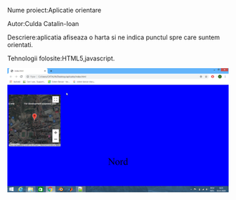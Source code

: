 Nume proiect:Aplicatie orientare

Autor:Culda Catalin-Ioan

Descriere:aplicatia afiseaza o harta si ne indica punctul spre care suntem orientati.

Tehnologii folosite:HTML5,javascript.

![](https://github.com/catalin98/catalin98.github.io/blob/master/imagini/2020-02-03_8-35-48.png)
